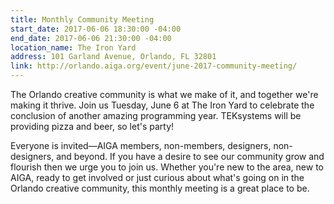 ```yaml
---
title: Monthly Community Meeting
start_date: 2017-06-06 18:30:00 -04:00
end_date: 2017-06-06 21:30:00 -04:00
location_name: The Iron Yard
address: 101 Garland Avenue, Orlando, FL 32801
link: http://orlando.aiga.org/event/june-2017-community-meeting/
---
```


The Orlando creative community is what we make of it, and together we're making it thrive. Join us Tuesday, June 6 at The Iron Yard to celebrate the conclusion of another amazing programming year. TEKsystems will be providing pizza and beer, so let's party! 

Everyone is invited—AIGA members, non-members, designers, non-designers, and beyond. If you have a desire to see our community grow and flourish then we urge you to join us. Whether you're new to the area, new to AIGA, ready to get involved or just curious about what's going on in the Orlando creative community, this monthly meeting is a great place to be.